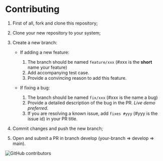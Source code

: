 # Contributing

1. First of all, fork and clone this repository;
2. Clone your new repository to your system;
3. Create a new branch:

   - If adding a new feature:

     1. The branch should be named `feature/xxx` (#xxx is the **short** name your feature)
     2. Add accompanying test case.
     3. Provide a convincing reason to add this feature.

   - If fixing a bug:

     1. The branch should be named `fix/xxx` (#xxx is the name a bug)
     2. Provide a detailed description of the bug in the PR. _Live demo preferred._
     3. If you are resolving a known issue, add `fixes #yyy` (#yyy is the issue id) in your PR title.

4. Commit changes and push the new branch;
5. Open and submit a PR in branch develop (your-branch => develop => main).

![GitHub contributors](https://img.shields.io/github/contributors/andrejsharapov/vue-component-icon?color=fd7e17)
